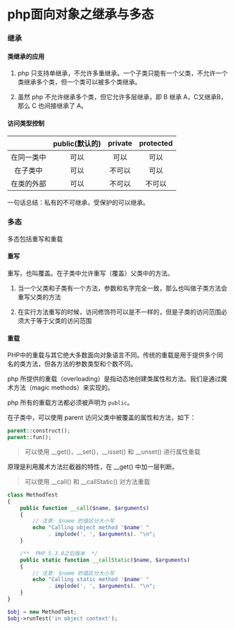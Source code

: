 # php面向对象之继承与多态

### 继承

#### 类继承的应用
1. php 只支持单继承，不允许多重继承。一个子类只能有一个父类，不允许一个类继承多个类，但一个类可以被多个类继承。

2. 虽然 php 不允许继承多个类，但它允许多层继承，即 B 继承 A，C又继承B，那么 C 也间接继承了 A。

#### 访问类型控制
|  | public(默认的) | private | protected |
| :------: | :------: | :------: | :------: |
| 在同一类中 | 可以 | 可以 | 可以 |
| 在子类中 | 可以 | 不可以 | 可以 |
| 在类的外部 | 可以 | 不可以 | 不可以 |

一句话总结：私有的不可继承，受保护的可以继承。
### 多态
多态包括重写和重载

#### 重写
重写，也叫覆盖。在子类中允许重写（覆盖）父类中的方法。

1. 当一个父类和子类有一个方法，参数和名字完全一致，那么也叫做子类方法会重写父类的方法

2. 在实行方法重写的时候，访问修饰符可以是不一样的，但是子类的访问范围必须大于等于父类的访问范围

#### 重载
PHP中的重载与其它绝大多数面向对象语言不同。传统的重载是用于提供多个同名的类方法，但各方法的参数类型和个数不同。

php 所提供的重载（overloading）是指动态地创建类属性和方法。我们是通过魔术方法（magic methods）来实现的。

php 所有的重载方法都必须被声明为 `public`。

在子类中，可以使用 parent 访问父类中被覆盖的属性和方法，如下：
``` php
parent::construct();
parent::fun();
```

>可以使用 __get()，__set()，__isset() 和 __unset() 进行属性重载

原理是利用魔术方法拦截器的特性，在 __get() 中加一层判断。

>可以使用 __call() 和 __callStatic() 对方法重载
``` php
class MethodTest 
{
    public function __call($name, $arguments) 
    {
        // 注意: $name 的值区分大小写
        echo "Calling object method '$name' "
             . implode(', ', $arguments). "\n";
    }

    /**  PHP 5.3.0之后版本  */
    public static function __callStatic($name, $arguments) 
    {
        // 注意: $name 的值区分大小写
        echo "Calling static method '$name' "
             . implode(', ', $arguments). "\n";
    }
}

$obj = new MethodTest;
$obj->runTest('in object context');
```

